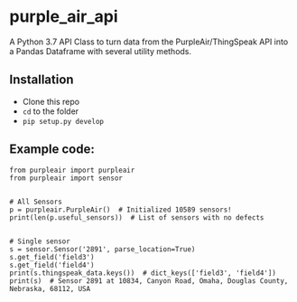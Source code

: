 # purple_air_api

A Python 3.7 API Class to turn data from the PurpleAir/ThingSpeak API into a Pandas Dataframe with several utility methods.

## Installation

- Clone this repo
- `cd` to the folder
- `pip setup.py develop`

## Example code:

    from purpleair import purpleair
    from purpleair import sensor


    # All Sensors
    p = purpleair.PurpleAir()  # Initialized 10589 sensors!
    print(len(p.useful_sensors))  # List of sensors with no defects


    # Single sensor
    s = sensor.Sensor('2891', parse_location=True)
    s.get_field('field3')
    s.get_field('field4')
    print(s.thingspeak_data.keys())  # dict_keys(['field3', 'field4'])
    print(s)  # Sensor 2891 at 10834, Canyon Road, Omaha, Douglas County, Nebraska, 68112, USA
